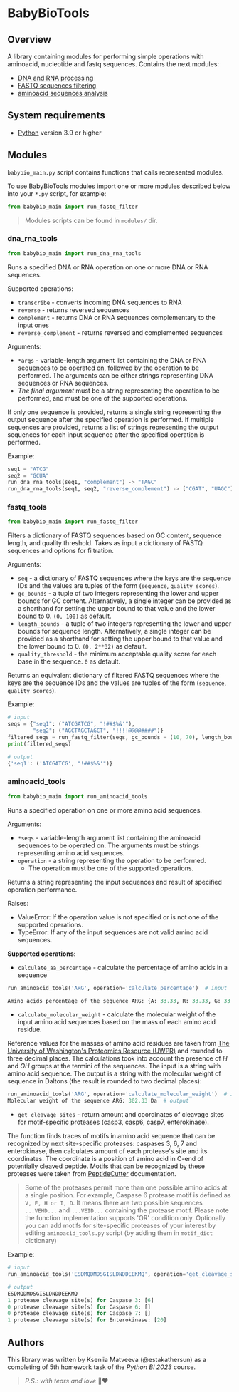 # BabyBioTools

## Overview

A library containing modules for performing simple operations with aminoacid, nucleotide and fastq sequences.
Contains the next modules:

* [DNA and RNA processing](#dnarnatools)
* [FASTQ sequences filtering](#fastqtools)
* [aminoacid sequences analysis](#aminoacidtools)

## System requirements

- [Python](https://www.python.org/downloads/) version 3.9 or higher

## Modules
`babybio_main.py` script contains functions that calls represented modules.


To use BabyBioTools modules import one or more modules described below into your `*.py` script, for example:

```python
from babybio_main import run_fastq_filter
```

> Modules scripts can be found in `modules/` dir.

### dna_rna_tools

```python
from babybio_main import run_dna_rna_tools
```

Runs a specified DNA or RNA operation on one or more DNA or RNA sequences.

Supported operations:

* `transcribe` - converts incoming DNA sequences to RNA
* `reverse` - returns reversed sequences
* `complement` - returns DNA or RNA sequences complementary to the input ones
* `reverse_complement` - returns reversed and complemented sequences

Arguments:

* `*args` - variable-length argument list containing the DNA or RNA sequences to be operated on, followed by the
  operation to be performed.
  The arguments can be either strings representing DNA sequences or RNA sequences.
* *The final argument* must be a string representing the operation to be performed, and must be one of the supported
  operations.

If only one sequence is provided, returns a single string representing the output sequence after the specified operation
is performed. If multiple sequences are provided, returns a list of strings representing the output sequences for each
input sequence after the specified operation is performed.

Example:

```python
seq1 = "ATCG"
seq2 = "GCUA"
run_dna_rna_tools(seq1, "complement") -> "TAGC"
run_dna_rna_tools(seq1, seq2, "reverse_complement") -> ["CGAT", "UAGC"]
```

### fastq_tools

```python
from babybio_main import run_fastq_filter
```

Filters a dictionary of FASTQ sequences based on GC content, sequence length, and quality threshold.
Takes as input a dictionary of FASTQ sequences and options for filtration.

Arguments:

* `seq` - a dictionary of FASTQ sequences where the keys are the sequence IDs and the values are tuples of the
  form (`sequence`, `quality scores`).
* `gc_bounds` - a tuple of two integers representing the lower and upper bounds for GC content. Alternatively, a single
  integer can be provided as a shorthand for setting the upper bound to that value and the lower bound to 0. `(0, 100)`
  as default.
* `length_bounds` - a tuple of two integers representing the lower and upper bounds for sequence length. Alternatively,
  a single integer can be provided as a shorthand for setting the upper bound to that value and the lower bound to 0. `(0, 2**32)` as default.
* `quality_threshold` - the minimum acceptable quality score for each base in the sequence. `0` as default.

Returns an equivalent dictionary of filtered FASTQ sequences where the keys are the sequence IDs and the values are
tuples of the form (`sequence`, `quality scores`).

Example:

```python
# input 
seqs = {"seq1": ("ATCGATCG", "!##$%&'"), 
        "seq2": ("AGCTAGCTAGCT", "!!!!@@@@####")}
filtered_seqs = run_fastq_filter(seqs, gc_bounds = (10, 70), length_bounds = 10, quality_threshold = 1)
print(filtered_seqs)

# output
{'seq1': ('ATCGATCG', "!##$%&'")}
```

### aminoacid_tools

```python
from babybio_main import run_aminoacid_tools
```

Runs a specified operation on one or more amino acid sequences.

Arguments:

* `*seqs` - variable-length argument list containing the aminoacid sequences to be operated on. The arguments must be
  strings representing amino acid sequences.
* `operation` - a string representing the operation to be performed.
  - The operation must be one of the supported operations.

Returns a string representing the input sequences and result of specified operation performance.

Raises:

* ValueError: If the operation value is not specified or is not one of the supported operations.
* TypeError: If any of the input sequences are not valid amino acid sequences.

**Supported operations:**

* `calculate_aa_percentage` - calculate the percentage of amino acids in a sequence

```python
run_aminoacid_tools('ARG', operation='calculate_percentage')  # input

Amino acids percentage of the sequence ARG: {A: 33.33, R: 33.33, G: 33.33}  # output
```

* `calculate_molecular_weight` - calculate the molecular weight of the input amino acid sequences based on the mass of
  each amino acid residue.

Reference values for the masses of amino acid residues are taken
from [The University of Washington's Proteomics Resource (UWPR)](https://proteomicsresource.washington.edu/protocols06/masses.php)
and rounded to three decimal places. The calculations took into account the presence of *H* and *OH* groups at the
termini of the sequences.
The input is a string with amino acid sequence. The output is a string with the molecular weight of sequence in
Daltons (the result is rounded to two decimal places):

```python
run_aminoacid_tools('ARG', operation='calculate_molecular_weight')  # input
Molecular weight of the sequence ARG: 302.33 Da  # output
```

* `get_cleavage_sites` - return amount and coordinates of cleavage sites for motif-specific proteases (casp3, casp6,
  casp7, enterokinase).

The function finds traces of motifs in amino acid sequence that can be recognized by next site-specific proteases:
caspases 3, 6, 7 and enterokinase, then calculates amount of each protease's site and its coordinates. The coordinate is
a position of amino acid in C-end of potentially cleaved peptide. Motifs that can be recognized by these proteases were
taken from [PeptideCutter](https://web.expasy.org/peptide_cutter/peptidecutter_enzymes.html) documentation.
> Some of the proteases permit more than one possible amino acids at a single position. For example, Caspase 6 protease
> motif is defined as `V, E, H or I, D`. It means there are two possible sequences `...VEHD...` and `...VEID...`
> containing the protease motif. Please note the function implementation supports 'OR' condition only.
> Optionally you can add motifs for site-specific proteases of your interest by editing `aminoacid_tools.py` script (by
> adding them in `motif_dict` dictionary)

Example:

```python
# input
run_aminoacid_tools('ESDMQDMDSGISLDNDDEEKMQ', operation='get_cleavage_sites')

# output
ESDMQDMDSGISLDNDDEEKMQ
1 protease cleavage site(s) for Caspase 3: [6]
0 protease cleavage site(s) for Caspase 6: []
0 protease cleavage site(s) for Caspase 7: []
1 protease cleavage site(s) for Enterokinase: [20]
```

## Authors

This library was written by Kseniia Matveeva (@estakathersun) as a completing of 5th homework task of the *Python BI
2023* course.
> *P.S.: with tears and love* ️🥲❤️






